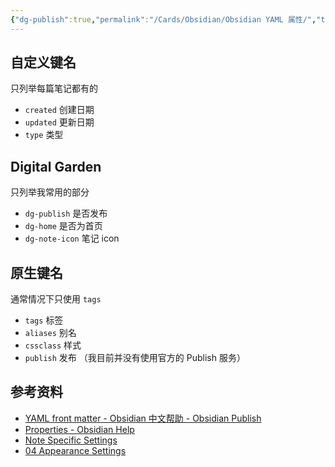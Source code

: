 ```yaml
---
{"dg-publish":true,"permalink":"/Cards/Obsidian/Obsidian YAML 属性/","tags":["Obsidian","YAML","Properties","frontmatter"],"noteIcon":1,"created":"2023-09-06","updated":"2024-04-10"}
---
```


## 自定义键名
只列举每篇笔记都有的
- `created` 创建日期
- `updated` 更新日期 
- `type` 类型
## Digital Garden
只列举我常用的部分
- `dg-publish` 是否发布
- `dg-home` 是否为首页
- `dg-note-icon` 笔记 icon
## 原生键名
通常情况下只使用 `tags`
- `tags` 标签
- `aliases` 别名
- `cssclass` 样式
- `publish` 发布 （我目前并没有使用官方的 Publish 服务）

## 参考资料
- [YAML front matter - Obsidian 中文帮助 - Obsidian Publish](https://publish.obsidian.md/help-zh/%E9%AB%98%E7%BA%A7%E7%94%A8%E6%B3%95/YAML+front+matter)
- [Properties - Obsidian Help](https://help.obsidian.md/Editing+and+formatting/Properties)
- [Note Specific Settings](https://dg-docs.ole.dev/advanced/note-specific-settings/)
- [04 Appearance Settings](https://dg-docs.ole.dev/getting-started/04-appearance-settings/)